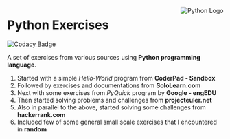 <img src="https://upload.wikimedia.org/wikipedia/commons/c/c3/Python-logo-notext.svg"
     alt="Python Logo"
     style="float: right; margin-left: 10px;" 
     align="right"/>

# Python Exercises

[![Codacy Badge](https://api.codacy.com/project/badge/Grade/7dfc687144a34e04bb61d4b830f35c66)](https://app.codacy.com/app/Vignesh-Durairaj/Python-Exercises?utm_source=github.com&utm_medium=referral&utm_content=Vignesh-Durairaj/Python-Exercises&utm_campaign=Badge_Grade_Dashboard)

A set of exercises from various sources using **Python programming language**.

1. Started with a simple *Hello-World* program from **CoderPad - Sandbox**
2. Followed by exercises and documentations from **SoloLearn.com**
3. Next with some exercises from *PyQuick* program by **Google - engEDU**
4. Then started solving problems and challenges from **projecteuler.net**
5. Also in parallel to the above, started solving some challenges from **hackerrank.com**
6. Included few of some general small scale exercises that I encountered in **random**

